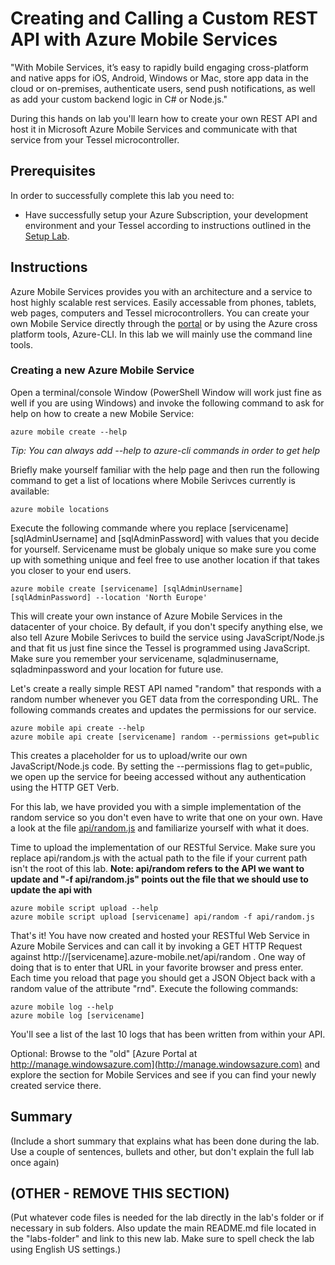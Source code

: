 Creating and Calling a Custom REST API with Azure Mobile Services
=================================================================

"With Mobile Services, it’s easy to rapidly build engaging cross-platform and native apps for iOS, Android, Windows or Mac, store app data in the cloud or on-premises, authenticate users, send push notifications, as well as add your custom backend logic in C# or Node.js."

During this hands on lab you'll learn how to create your own REST API and host it in Microsoft Azure Mobile Services and communicate with that service from your Tessel microcontroller.

Prerequisites
-------------
In order to successfully complete this lab you need to:

* Have successfully setup your Azure Subscription, your development environment and your Tessel according to instructions outlined in the [Setup Lab](../_setup).

Instructions
------------

Azure Mobile Services provides you with an architecture and a service to host highly scalable rest services. Easily accessable from phones, tablets, web pages, computers and Tessel microcontrollers. You can create your own Mobile Service directly through the [portal](http://manage.windowsazure.com) or by using the Azure cross platform tools, Azure-CLI. In this lab we will mainly use the command line tools.

### Creating a new Azure Mobile Service

Open a terminal/console Window (PowerShell Window will work just fine as well if you are using Windows) and invoke the following command to ask for help on how to create a new Mobile Service:

	azure mobile create --help

*Tip: You can always add --help to azure-cli commands in order to get help*

Briefly make yourself familiar with the help page and then run the following command to get a list of locations where Mobile Serivces currently is available:

	azure mobile locations

 Execute the following commande where you replace [servicename] [sqlAdminUsername] and [sqlAdminPassword] with values that you decide for yourself. Servicename must be globaly unique so make sure you come up with something unique and feel free to use another location if that takes you closer to your end users.

	azure mobile create [servicename] [sqlAdminUsername] [sqlAdminPassword] --location 'North Europe'

This will create your own instance of Azure Mobile Services in the datacenter of your choice. By default, if you don't specify anything else, we also tell Azure Mobile Serivces to build the service using JavaScript/Node.js and that fit us just fine since the Tessel is programmed using JavaScript. Make sure you remember your servicename, sqladminusername, sqladminpassword and your location for future use. 

Let's create a really simple REST API named "random" that responds with a random number whenever you GET data from the corresponding URL. The following commands creates and updates the permissions for our service.

	azure mobile api create --help
	azure mobile api create [servicename] random --permissions get=public

This creates a placeholder for us to upload/write our own JavaScript/Node.js code. By setting the --permissions flag to get=public, we open up the service for beeing accessed without any authentication using the HTTP GET Verb.

For this lab, we have provided you with a simple implementation of the random service so you don't even have to write that one on your own. Have a look at the file [api/random.js](api/random.js) and familiarize yourself with what it does.

Time to upload the implementation of our RESTful Service. Make sure you replace api/random.js with the actual path to the file if your current path isn't the root of this lab. **Note: api/random refers to the API we want to update and "-f api/random.js" points out the file that we should use to update the api with**

	azure mobile script upload --help
	azure mobile script upload [servicename] api/random -f api/random.js

That's it! You have now created and hosted your RESTful Web Service in Azure Mobile Services and can call it by invoking a GET HTTP Request against http://[servicename].azure-mobile.net/api/random . One way of doing that is to enter that URL in your favorite browser and press enter. Each time you reload that page you should get a JSON Object back with a random value of the attribute "rnd". Execute the following commands:

	azure mobile log --help
	azure mobile log [servicename]

You'll see a list of the last 10 logs that has been written from within your API.

Optional: Browse to the "old" [Azure Portal at http://manage.windowsazure.com](http://manage.windowsazure.com) and explore the section for Mobile Services and see if you can find your newly created service there.

Summary
-------
(Include a short summary that explains what has been done during the lab. Use a couple of sentences, bullets and other, but don't explain the full lab once again)

(OTHER - REMOVE THIS SECTION)
-----------------------------
(Put whatever code files is needed for the lab directly in the lab's folder or if necessary in sub folders. Also update the main README.md file located in the "labs-folder" and link to this new lab. Make sure to spell check the lab using English US settings.)
